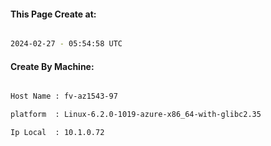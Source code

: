 
   
#### This Page Create at:

```bash

2024-02-27 - 05:54:58 UTC

```

#### Create By Machine:

```bash

Host Name : fv-az1543-97

platform  : Linux-6.2.0-1019-azure-x86_64-with-glibc2.35

Ip Local  : 10.1.0.72

```

